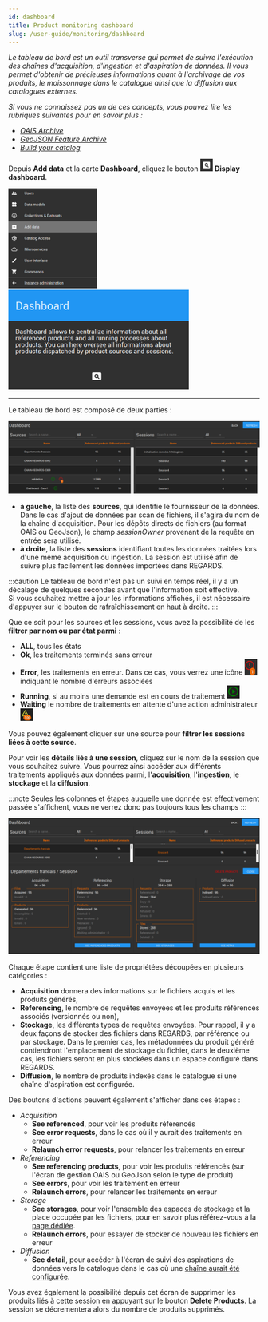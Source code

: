 ```yaml
---
id: dashboard
title: Product monitoring dashboard
slug: /user-guide/monitoring/dashboard
---
```


_Le tableau de bord est un outil transverse qui permet de suivre l'exécution des chaînes d'acquisition, d'ingestion et d'aspiration de données. Il vous permet d'obtenir de précieuses informations quant à l'archivage de vos produits, le moissonnage dans le catalogue ainsi que la diffusion aux catalogues externes._

_Si vous ne connaissez pas un de ces concepts, vous pouvez lire les rubriques suivantes pour en savoir plus :_

- _[OAIS Archive](../4_1-ingest/introduction-ingest.md)_
- _[GeoJSON Feature Archive](../4_3-fem/introduction-fem.md)_
- _[Build your catalog](../5-crawler/introduction-crawler.md)_

Depuis **Add data** et la carte **Dashboard**, cliquez le bouton <img src="/images/user-documentation/regards-icons/admin/monitor.png" alt="monitor" height="25" width="25"/> **Display dashboard**.


<img src="/images/user-documentation/regards-icons/admin/menu-add-data.png" alt="menu" height="200"/>
<img src="/images/user-documentation/v1.6/9-monitoring/dashboard-card.png" alt="dashboard card" height="200"/>

---


Le tableau de bord est composé de deux parties :

<div align="center">
    <img src="/images/user-documentation/v1.6/9-monitoring/dashboard-sessions.png" alt="sessions" width="800"/> 
</div>

- **à gauche**, la liste des **sources**, qui identifie le fournisseur de la données. Dans le cas d'ajout de données par scan de fichiers, il s'agira du nom de la chaîne d'acquisition. Pour les dépôts directs de fichiers (au format OAIS ou GeoJson), le champ _sessionOwner_ provenant de la requête en entrée sera utilisé.
- **à droite**, la liste des **sessions** identifiant toutes les données traitées lors d'une même acquisition ou ingestion. La session est utilisé afin de suivre plus facilement les données importées dans REGARDS.

:::caution
Le tableau de bord n'est pas un suivi en temps réel, il y a un décalage de quelques secondes avant que l'information soit effective.  
Si vous souhaitez mettre à jour les informations affichés, il est nécessaire d'appuyer sur le bouton de rafraîchissement en haut à droite.
:::
 
Que ce soit pour les sources et les sessions, vous avez la possibilité de les **filtrer par nom ou par état parmi** :
- **ALL**, tous les états
- **Ok**, les traitements terminés sans erreur
- **Error**, les traitements en erreur. Dans ce cas, vous verrez une icône <img src="/images/user-documentation/v1.6/9-monitoring/dashboard-error-icon.png" alt="error icon" width="25"/> indiquant le nombre d'erreurs associées
- **Running**, si au moins une demande est en cours de traitement <img src="/images/user-documentation/v1.6/9-monitoring/dashboard-running-icon.png" alt="running icon" width="25"/>
- **Waiting** le nombre de traitements en attente d'une action administrateur <img src="/images/user-documentation/v1.6/9-monitoring/dashboard-waiting-icon.png" alt="running icon" width="25"/>


Vous pouvez également cliquer sur une source pour **filtrer les sessions liées à cette source**.

Pour voir les **détails liés à une session**, cliquez sur le nom de la session que vous souhaitez suivre. Vous pourrez ainsi accéder aux différents traitements appliqués aux données parmi, l'**acquisition**, l'**ingestion**, le **stockage** et la **diffusion**.

:::note
Seules les colonnes et étapes auquelle une donnée est effectivement passée s'affichent, vous ne verrez donc pas toujours tous les champs
:::

 <div align="center">
    <img src="/images/user-documentation/v1.6/9-monitoring/dashboard-sessions-details.png" alt="sessions" width="800"/> 
 </div>

Chaque étape contient une liste de propriétées découpées en plusieurs catégories :
- **Acquisition** donnera des informations sur le fichiers acquis et les produits générés, 
- **Referencing**, le nombre de requêtes envoyées et les produits référencés associés (versionnés ou non), 
- **Stockage**, les différents types de requêtes envoyées. Pour rappel, il y a deux façons de stocker des fichiers dans REGARDS, par référence ou par stockage. Dans le premier cas, les métadonnées du produit généré contiendront l'emplacement de stockage du fichier, dans le deuxième cas, les fichiers seront en plus stockées dans un espace configuré dans REGARDS.
- **Diffusion**, le nombre de produits indexés dans le catalogue si une chaîne d'aspiration est configurée.

Des boutons d'actions peuvent également s'afficher dans ces étapes :

- _Acquisition_
  - **See referenced**, pour voir les produits référencés
  - **See error requests**, dans le cas où il y aurait des traitements en erreur
  - **Relaunch error requests**, pour relancer les traitements en erreur
- _Referencing_
  - **See referencing products**, pour voir les produits référencés (sur l'écran de gestion OAIS ou GeoJson selon le type de produit)
  - **See errors**, pour voir les traitement en erreur
  - **Relaunch errors**, pour relancer les traitements en erreur
- _Storage_
  - **See storages**, pour voir l'ensemble des espaces de stockage et la place occupée par les fichiers, pour en savoir plus référez-vous à la [page dédiée](../2-project-configuration/storage-configuration.md).
  - **Relaunch errors**, pour essayer de stocker de nouveau les fichiers en erreur
- _Diffusion_
  - **See detail**, pour accéder à l'écran de suivi des aspirations de données vers le catalogue dans le cas où une [chaîne aurait été configurée](../5-crawler/introduction-crawler.md). 



Vous avez également la possibilité depuis cet écran de supprimer les produits liés à cette session en appuyant sur le bouton **Delete Products**. La session se décrementera alors du nombre de produits supprimés.
